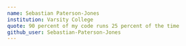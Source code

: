 ```yaml
---
name: Sebastian Paterson-Jones
institution: Varsity College
quote: 90 percent of my code runs 25 percent of the time
github_user: Sebastian-Paterson-Jones
---
```

